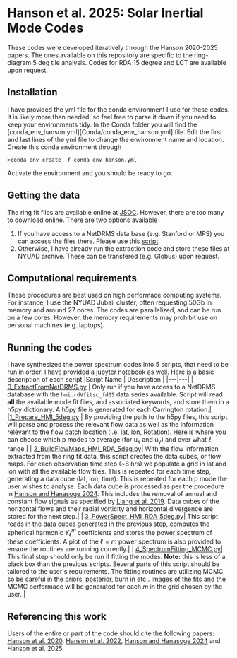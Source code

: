 # Hanson et al. 2025: Solar Inertial Mode Codes
 These codes were developed iteratively through the Hanson 2020-2025 papers. The ones available on this repository are specific to the ring-diagram 5 deg tile analysis. Codes for RDA 15 degree and LCT are available upon request.

 ## Installation
I have provided the yml file for the conda environment I use for these codes. It is likely more than needed, so feel free to parse it down if you need to keep your environments tidy. In the Conda folder you will find the [conda_env_hanson.yml][Conda/conda_env_hanson.yml] file. Edit the first and last lines of the yml file to change the environment name and location. Create this conda environment through

`>conda env create -f conda_env_hanson.yml`

Activate the environment and you should be ready to go.

## Getting the data
The ring fit files are available online at [JSOC](http://jsoc.stanford.edu/ajax/lookdata.html?ds=hmi.rdVfitsc_fd05). However, there are too many to download online. There are two options available

1) If you have access to a NetDRMS data base (e.g. Stanford or MPS) you can access the files there. Please use this [script](0_ExtractFromNetDRMS.py) 
2) Otherwise, I have already run the extraction code and store these files at NYUAD archive. These can be transfered (e.g. Globus) upon request.

## Computational requirements
These procedures are best used on high performace computing systems. For instance, I use the NYUAD Jubail cluster, often requesting 50Gb in memory and around 27 cores. The codes are parallelized, and can be run on a few cores. However, the memory requirements may prohibit use on personal machines (e.g. laptops).

## Running the codes
I have synthesized the power spectrum codes into 5 scripts, that need to be run in order. I have provided a [jupyter notebook](Script_Notebook.ipynb) as well. Here is a basic description of each script
|Script Name | Description |
|---|---|
| [0_ExtractFromNetDRMS.py](0_ExtractFromNetDRMS.py) | Only run if you have access to a NetDRMS database with the `hmi.rdVfitsc_fd05` data series available. Script will read **all** the available mode fit files, and associated keywords, and store them in a h5py dictionary. A h5py file is generated for each Carrington rotation.|
|[1_Prepare_HMI_5deg.py](1_Prepare_HMI_5deg.py) | By providing the path to the h5py files, this script will parse and process the relevant flow data as well as the information relevant to the flow patch location (i.e. lat, lon, Rotation). Here is where you can choose which p modes to average (for u<sub>x</sub> and u<sub>y</sub>) and over what $\ell$ range.|
| [2_BuildFlowMaps_HMI_RDA_5deg.py](2_BuildFlowMaps_HMI_RDA_5deg.py)| With the flow information extracted from the ring fit data, this script creates the data cubes, or flow maps. For each observation time step (~8 hrs) we populate a grid in lat and lon with all the available flow tiles. This is repeated for each time step, generating a data cube (lat, lon, time). This is repeated for each p mode the user wishes to analyse. Each data cube is processed as per the procedure in [Hanson and Hanasoge 2024](https://ui.adsabs.harvard.edu/abs/2024PhFl...36h6626H/abstract). This includes the removal of annual and constant flow signals as specified by [Liang et al. 2019](https://ui.adsabs.harvard.edu/abs/2019A%26A...626A...3L/abstract). Data cubes of the horizontal flows and their radial vorticity and horizontal divergence are stored for the next step.|
| [3_PowerSpect_HMI_RDA_5deg.py](3_PowerSpect_HMI_RDA_5deg.py)| This script reads in the data cubes generated in the previous step, computes the spherical harmonic $Y_\ell^m$ coefficients and stores the power spectrum of these coefficients. A plot of the $\ell=m$ power spectrum is also provided to ensure the routines are running correctly.|
| [4_SpectrumFitting_MCMC.py](4_SpectrumFitting_MCMC.py)| This final step should only be run if fitting the modes. **Note:** this is less of a black box than the previous scripts. Several parts of this script should be tailored to the user's requirements. The fitting routines are utilizing MCMC, so be careful in the priors, posterior, burn in etc.. Images of the fits and the MCMC performace will be generated for each $m$ in the grid chosen by the user. |

## Referencing this work
Users of the entire or part of the code should cite the following papers: [Hanson et al. 2020](https://ui.adsabs.harvard.edu/abs/2020A%26A...635A.109H/abstract), [Hanson et al. 2022](https://ui.adsabs.harvard.edu/abs/2022NatAs...6..708H/abstract), [Hanson and Hanasoge 2024](https://ui.adsabs.harvard.edu/abs/2024PhFl...36h6626H/abstract) and Hanson et al. 2025.
